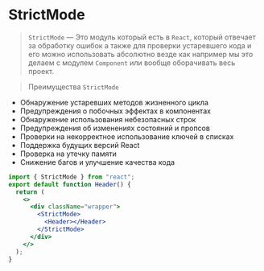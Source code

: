 # StrictMode

> `StrictMode` — Это модуль который есть в `React`, который отвечает за обработку ошибок а также для проверки устаревшего кода и его можно использовать абсолютно везде как например мы это делаем с модулем `Component` или вообще оборачивать весь проект.

> Преимущества `StrictMode`

- Обнаружение устаревших методов жизненного цикла
- Предупреждения о побочных эффектах в компонентах
- Обнаружение использования небезопасных строк
- Предупреждения об изменениях состояний и пропсов
- Проверки на некорректное использование ключей в списках
- Поддержка будущих версий React
- Проверка на утечку памяти
- Снижение багов и улучшение качества кода

```jsx
import { StrictMode } from "react";
export default function Header() {
  return (
    <>
      <div className="wrapper">
        <StrictMode>
          <Header></Header>
        </StrictMode>
      </div>
    </>
  );
}
```
